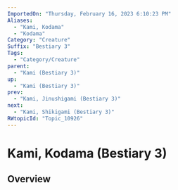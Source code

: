 ```yaml
---
ImportedOn: "Thursday, February 16, 2023 6:10:23 PM"
Aliases:
  - "Kami, Kodama"
  - "Kodama"
Category: "Creature"
Suffix: "Bestiary 3"
Tags:
  - "Category/Creature"
parent:
  - "Kami (Bestiary 3)"
up:
  - "Kami (Bestiary 3)"
prev:
  - "Kami, Jinushigami (Bestiary 3)"
next:
  - "Kami, Shikigami (Bestiary 3)"
RWtopicId: "Topic_10926"
---
```

# Kami, Kodama (Bestiary 3)
## Overview
